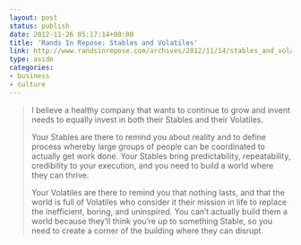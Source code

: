 ```yaml
---
layout: post
status: publish
date: 2012-11-26 05:17:14+00:00
title: 'Rands In Repose: Stables and Volatiles'
link: http://www.randsinrepose.com/archives/2012/11/14/stables_and_volatiles.html
type: aside
categories:
- business
- culture
---
```

> I believe a healthy company that wants to continue to grow and invent needs to equally invest in both their Stables and their Volatiles.
> 
> Your Stables are there to remind you about reality and to define process whereby large groups of people can be coordinated to actually get work done. Your Stables bring predictability, repeatability, credibility to your execution, and you need to build a world where they can thrive.
> 
> Your Volatiles are there to remind you that nothing lasts, and that the world is full of Volatiles who consider it their mission in life to replace the inefficient, boring, and uninspired. You can’t actually build them a world because they’ll think you’re up to something Stable, so you need to create a corner of the building where they can disrupt.